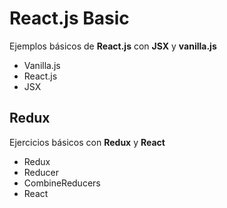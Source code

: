 # React.js Basic

Ejemplos básicos de **React.js** con **JSX** y **vanilla.js**

* Vanilla.js
* React.js
* JSX

## Redux

Ejercicios básicos con **Redux** y **React**

* Redux
* Reducer
* CombineReducers
* React
